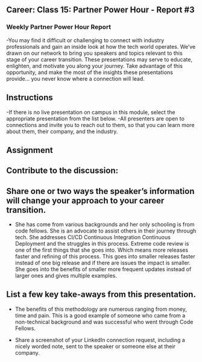 ## Career: Class 15: Partner Power Hour - Report #3

### Weekly Partner Power Hour Report
-You may find it difficult or challenging to connect with industry professionals and gain an inside look at how the tech world operates. We’ve drawn on our network to bring you speakers and topics relevant to this stage of your career transition. These presentations may serve to educate, enlighten, and motivate you along your journey. Take advantage of this opportunity, and make the most of the insights these presentations provide… you never know where a connection will lead.
## Instructions
-If there is no live presentation on campus in this module, select the appropriate presentation from the list below.
-All presenters are open to connections and invite you to reach out to them, so that you can learn more about them, their company, and the industry.

## Assignment

## Contribute to the discussion:

## Share one or two ways the speaker’s information will change your approach to your career transition.

- She has come from various backgrounds and her only schooling is from code fellows. She is an advocate to assist others in their journey through tech. She addresses CI/CD Continuous Integration Continuous Deployment and the struggles in this process. Extreme code review is one of the first things that she goes into. Which means more releases faster and refining of this process. This goes into smaller releases faster instead of one big release and if there are issues the impact is smaller. She goes into the benefits of smaller more frequent updates instead of larger ones and gives multiple examples.

## List a few key take-aways from this presentation.

- The benefits of this methodology are numerous ranging from money, time and pain. This is a good example of someone who came from a non-technical background and was successful who went through Code Fellows.
	
- Share a screenshot of your LinkedIn connection request, including a nicely worded note, sent to the speaker or someone else at their company.

